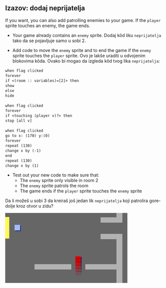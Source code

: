 ## Izazov: dodaj neprijatelja

If you want, you can also add patrolling enemies to your game. If the `player` sprite touches an enemy, the game ends.

+ Your game already contains an `enemy` sprite. Dodaj kôd liku `neprijatelja` tako da se pojavljuje samo u sobi 2.

+ Add code to move the `enemy` sprite and to end the game if the `enemy` sprite touches the `player` sprite. Ovo je lakše uraditi u odvojenim blokovima kôda. Ovako bi mogao da izgleda kôd tvog lika `neprijatelja`:

```blocks3
when flag clicked
forever
if <(room :: variables)=[2]> then
show
else
hide

when flag clicked
forever
if <touching (player v)?> then
stop [all v]

when flag clicked
go to x: (170) y:(0)
forever
repeat (130)
change x by (-1)
end
repeat (130)
change x by (1)
```

+ Test out your new code to make sure that: 
    + The `enemy` sprite only visible in room 2
    + The `enemy` sprite patrols the room
    + The game ends if the `player` sprite touches the `enemy` sprite

Da li možeš u sobi 3 da kreiraš još jedan lik `neprijatelja` koji patrolira gore-dolje kroz otvor u zidu?

![screenshot](images/world-enemy2.png)